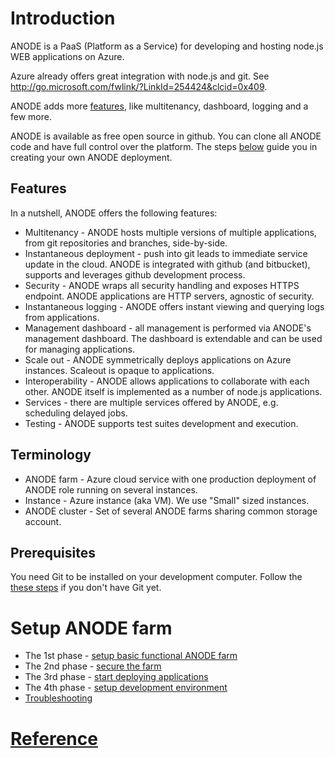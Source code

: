 # Introduction

ANODE is a PaaS (Platform as a Service) for developing and hosting node.js WEB applications on Azure.

Azure already offers great integration with node.js and git. See http://go.microsoft.com/fwlink/?LinkId=254424&clcid=0x409. 

ANODE adds more [features](https://github.com/anodejs/anodejs#features), like multitenancy, dashboard, logging and a few more.

ANODE is available as free open source in github. You can clone all ANODE code and have full control over the platform. The steps [below](https://github.com/anodejs/anodejs#setup-anode-farm) guide you in creating your own ANODE deployment.

## Features

In a nutshell, ANODE offers the following features:

* Multitenancy - ANODE hosts multiple versions of multiple applications, from git repositories and branches, side-by-side.
* Instantaneous deployment - push into git leads to immediate service update in the cloud. ANODE is integrated with github (and bitbucket), supports and leverages github development process.
* Security - ANODE wraps all security handling and exposes HTTPS endpoint. ANODE applications are HTTP servers, agnostic of security.
* Instantaneous logging - ANODE offers instant viewing and querying logs from applications.
* Management dashboard - all management is performed via ANODE's management dashboard. The dashboard is extendable and can be used for managing applications.
* Scale out - ANODE symmetrically deploys applications on Azure instances. Scaleout is opaque to applications.
* Interoperability - ANODE allows applications to collaborate with each other. ANODE itself is implemented as a number of node.js applications.
* Services - there are multiple services offered by ANODE, e.g. scheduling delayed jobs.
* Testing - ANODE supports test suites development and execution.

## Terminology

* ANODE farm - Azure cloud service with one production deployment of ANODE role running on several instances.
* Instance - Azure instance (aka VM). We use "Small" sized instances.
* ANODE cluster - Set of several ANODE farms sharing common storage account.

## Prerequisites

You need Git to be installed on your development computer. Follow the [these steps](https://help.github.com/articles/set-up-git) if you don't have Git yet.

# Setup ANODE farm

* The 1st phase - [setup basic functional ANODE farm](https://github.com/anodejs/anodejs/blob/master/docs/SIMPLE_SETUP.md)
* The 2nd phase - [secure the farm](https://github.com/anodejs/anodejs/blob/master/docs/SECURITY_SETUP.md)
* The 3rd phase - [start deploying applications](https://github.com/anodejs/anodejs/blob/master/docs/APPREPO_SETUP.md)
* The 4th phase - [setup development environment](https://github.com/anodejs/anodejs/blob/master/docs/DEVENV_SETUP.md)
* [Troubleshooting](https://github.com/anodejs/anodejs/blob/master/docs/TROUBLESHOOTING_SETUP.md)

# [Reference](https://github.com/anodejs/anodejs/blob/master/docs/REFERENCE.md)